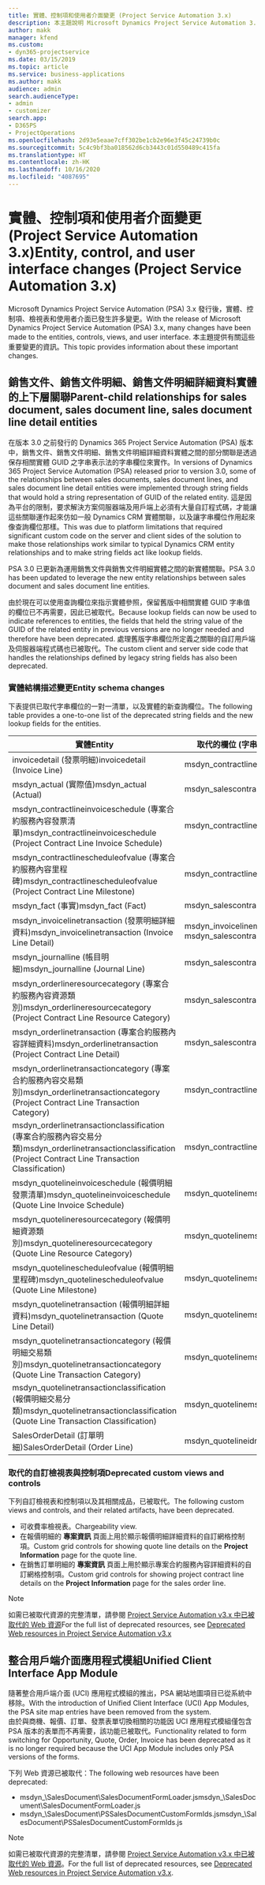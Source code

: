 ```yaml
---
title: 實體、控制項和使用者介面變更 (Project Service Automation 3.x)
description: 本主題說明 Microsoft Dynamics Project Service Automation 3.x 中的解決方案變更。
author: makk
manager: kfend
ms.custom:
- dyn365-projectservice
ms.date: 03/15/2019
ms.topic: article
ms.service: business-applications
ms.author: makk
audience: admin
search.audienceType:
- admin
- customizer
search.app:
- D365PS
- ProjectOperations
ms.openlocfilehash: 2d93e5eaae7cff302be1cb2e96e3f45c24739b0c
ms.sourcegitcommit: 5c4c9bf3ba018562d6cb3443c01d550489c415fa
ms.translationtype: HT
ms.contentlocale: zh-HK
ms.lasthandoff: 10/16/2020
ms.locfileid: "4087695"
---
```

# <a name="entity-control-and-user-interface-changes-project-service-automation-3x"></a><span data-ttu-id="403e4-103">實體、控制項和使用者介面變更 (Project Service Automation 3.x)</span><span class="sxs-lookup"><span data-stu-id="403e4-103">Entity, control, and user interface changes (Project Service Automation 3.x)</span></span>
<span data-ttu-id="403e4-104">Microsoft Dynamics Project Service Automation (PSA) 3.x 發行後，實體、控制項、檢視表和使用者介面已發生許多變更。</span><span class="sxs-lookup"><span data-stu-id="403e4-104">With the release of Microsoft Dynamics Project Service Automation (PSA) 3.x, many changes have been made to the entities, controls, views, and user interface.</span></span> <span data-ttu-id="403e4-105">本主題提供有關這些重要變更的資訊。</span><span class="sxs-lookup"><span data-stu-id="403e4-105">This topic provides information about these important changes.</span></span>

## <a name="parent-child-relationships-for-sales-document-sales-document-line-sales-document-line-detail-entities"></a><span data-ttu-id="403e4-106">銷售文件、銷售文件明細、銷售文件明細詳細資料實體的上下層關聯</span><span class="sxs-lookup"><span data-stu-id="403e4-106">Parent-child relationships for sales document, sales document line, sales document line detail entities</span></span>
<span data-ttu-id="403e4-107">在版本 3.0 之前發行的 Dynamics 365 Project Service Automation (PSA) 版本中，銷售文件、銷售文件明細、銷售文件明細詳細資料實體之間的部分關聯是透過保存相關實體 GUID 之字串表示法的字串欄位來實作。</span><span class="sxs-lookup"><span data-stu-id="403e4-107">In versions of Dynamics 365 Project Service Automation (PSA) released prior to version 3.0, some of the relationships between sales documents, sales document lines, and sales document line detail entities were implemented through string fields that would hold a string representation of GUID of the related entity.</span></span> <span data-ttu-id="403e4-108">這是因為平台的限制，要求解決方案伺服器端及用戶端上必須有大量自訂程式碼，才能讓這些關聯運作起來仿如一般 Dynamics CRM 實體關聯，以及讓字串欄位作用起來像查詢欄位那樣。</span><span class="sxs-lookup"><span data-stu-id="403e4-108">This was due to platform limitations that required significant custom code on the server and client sides of the solution to make those relationships work similar to typical Dynamics CRM entity relationships and to make string fields act like lookup fields.</span></span>

<span data-ttu-id="403e4-109">PSA 3.0 已更新為運用銷售文件與銷售文件明細實體之間的新實體關聯。</span><span class="sxs-lookup"><span data-stu-id="403e4-109">PSA 3.0 has been updated to leverage the new entity relationships between sales document and sales document line entities.</span></span>

<span data-ttu-id="403e4-110">由於現在可以使用查詢欄位來指示實體參照，保留舊版中相關實體 GUID 字串值的欄位已不再需要，因此已被取代。</span><span class="sxs-lookup"><span data-stu-id="403e4-110">Because lookup fields can now be used to indicate references to entities, the fields that held the string value of the GUID of the related entity in previous versions are no longer needed and therefore have been deprecated.</span></span> <span data-ttu-id="403e4-111">處理舊版字串欄位所定義之關聯的自訂用戶端及伺服器端程式碼也已被取代。</span><span class="sxs-lookup"><span data-stu-id="403e4-111">The custom client and server side code that handles the relationships defined by legacy string fields has also been deprecated.</span></span>

### <a name="entity-schema-changes"></a><span data-ttu-id="403e4-112">實體結構描述變更</span><span class="sxs-lookup"><span data-stu-id="403e4-112">Entity schema changes</span></span>
<span data-ttu-id="403e4-113">下表提供已取代字串欄位的一對一清單，以及實體的新查詢欄位。</span><span class="sxs-lookup"><span data-stu-id="403e4-113">The following table provides a one-to-one list of the deprecated string fields and the new lookup fields for the entities.</span></span> 

 <span data-ttu-id="403e4-114">實體</span><span class="sxs-lookup"><span data-stu-id="403e4-114">Entity</span></span> |   <span data-ttu-id="403e4-115">取代的欄位 (字串)</span><span class="sxs-lookup"><span data-stu-id="403e4-115">Deprecated field (String)</span></span> | <span data-ttu-id="403e4-116">新的欄位 (查詢)</span><span class="sxs-lookup"><span data-stu-id="403e4-116">New field (Lookup)</span></span>
--- | --- | ---
<span data-ttu-id="403e4-117">invoicedetail (發票明細)</span><span class="sxs-lookup"><span data-stu-id="403e4-117">invoicedetail (Invoice Line)</span></span> |  <span data-ttu-id="403e4-118">msdyn_contractline</span><span class="sxs-lookup"><span data-stu-id="403e4-118">msdyn_contractline</span></span> |    <span data-ttu-id="403e4-119">msdyn_contractlineid</span><span class="sxs-lookup"><span data-stu-id="403e4-119">msdyn_contractlineid</span></span>
<span data-ttu-id="403e4-120">msdyn_actual (實際值)</span><span class="sxs-lookup"><span data-stu-id="403e4-120">msdyn_actual (Actual)</span></span> | <span data-ttu-id="403e4-121">msdyn_salescontractline</span><span class="sxs-lookup"><span data-stu-id="403e4-121">msdyn_salescontractline</span></span> |   <span data-ttu-id="403e4-122">msdyn_salescontractlineid</span><span class="sxs-lookup"><span data-stu-id="403e4-122">msdyn_salescontractlineid</span></span>
<span data-ttu-id="403e4-123">msdyn_contractlineinvoiceschedule (專案合約服務內容發票清單)</span><span class="sxs-lookup"><span data-stu-id="403e4-123">msdyn_contractlineinvoiceschedule (Project Contract Line Invoice Schedule)</span></span> |    <span data-ttu-id="403e4-124">msdyn_contractline</span><span class="sxs-lookup"><span data-stu-id="403e4-124">msdyn_contractline</span></span> |    <span data-ttu-id="403e4-125">msdyn_contractlineid</span><span class="sxs-lookup"><span data-stu-id="403e4-125">msdyn_contractlineid</span></span>
<span data-ttu-id="403e4-126">msdyn_contractlinescheduleofvalue (專案合約服務內容里程碑)</span><span class="sxs-lookup"><span data-stu-id="403e4-126">msdyn_contractlinescheduleofvalue (Project Contract Line Milestone)</span></span> |   <span data-ttu-id="403e4-127">msdyn_contractline</span><span class="sxs-lookup"><span data-stu-id="403e4-127">msdyn_contractline</span></span> |    <span data-ttu-id="403e4-128">msdyn_contractlineid</span><span class="sxs-lookup"><span data-stu-id="403e4-128">msdyn_contractlineid</span></span>
<span data-ttu-id="403e4-129">msdyn_fact (事實)</span><span class="sxs-lookup"><span data-stu-id="403e4-129">msdyn_fact (Fact)</span></span> | <span data-ttu-id="403e4-130">msdyn_salescontractline</span><span class="sxs-lookup"><span data-stu-id="403e4-130">msdyn_salescontractline</span></span> |   <span data-ttu-id="403e4-131">msdyn_salescontractlineid</span><span class="sxs-lookup"><span data-stu-id="403e4-131">msdyn_salescontractlineid</span></span>
<span data-ttu-id="403e4-132">msdyn_invoicelinetransaction (發票明細詳細資料)</span><span class="sxs-lookup"><span data-stu-id="403e4-132">msdyn_invoicelinetransaction (Invoice Line Detail)</span></span> | <span data-ttu-id="403e4-133">msdyn_invoiceline</span><span class="sxs-lookup"><span data-stu-id="403e4-133">msdyn_invoiceline</span></span> <br> <span data-ttu-id="403e4-134">msdyn_salescontractline</span><span class="sxs-lookup"><span data-stu-id="403e4-134">msdyn_salescontractline</span></span> | <span data-ttu-id="403e4-135">msdyn_invoicelineid</span><span class="sxs-lookup"><span data-stu-id="403e4-135">msdyn_invoicelineid</span></span> <br> <span data-ttu-id="403e4-136">msdyn_salescontractlineid</span><span class="sxs-lookup"><span data-stu-id="403e4-136">msdyn_salescontractlineid</span></span>
<span data-ttu-id="403e4-137">msdyn_journalline (帳目明細)</span><span class="sxs-lookup"><span data-stu-id="403e4-137">msdyn_journalline (Journal Line)</span></span> |  <span data-ttu-id="403e4-138">msdyn_salescontractline</span><span class="sxs-lookup"><span data-stu-id="403e4-138">msdyn_salescontractline</span></span> |   <span data-ttu-id="403e4-139">msdyn_salescontractlineid</span><span class="sxs-lookup"><span data-stu-id="403e4-139">msdyn_salescontractlineid</span></span>
<span data-ttu-id="403e4-140">msdyn_orderlineresourcecategory (專案合約服務內容資源類別)</span><span class="sxs-lookup"><span data-stu-id="403e4-140">msdyn_orderlineresourcecategory (Project Contract Line Resource Category)</span></span> | <span data-ttu-id="403e4-141">msdyn_salescontractline</span><span class="sxs-lookup"><span data-stu-id="403e4-141">msdyn_salescontractline</span></span> |   <span data-ttu-id="403e4-142">msdyn_contractlineid</span><span class="sxs-lookup"><span data-stu-id="403e4-142">msdyn_contractlineid</span></span>
<span data-ttu-id="403e4-143">msdyn_orderlinetransaction (專案合約服務內容詳細資料)</span><span class="sxs-lookup"><span data-stu-id="403e4-143">msdyn_orderlinetransaction (Project Contract Line Detail)</span></span> | <span data-ttu-id="403e4-144">msdyn_salescontractline</span><span class="sxs-lookup"><span data-stu-id="403e4-144">msdyn_salescontractline</span></span> |   <span data-ttu-id="403e4-145">msdyn_salescontractlineid</span><span class="sxs-lookup"><span data-stu-id="403e4-145">msdyn_salescontractlineid</span></span>
<span data-ttu-id="403e4-146">msdyn_orderlinetransactioncategory (專案合約服務內容交易類別)</span><span class="sxs-lookup"><span data-stu-id="403e4-146">msdyn_orderlinetransactioncategory (Project Contract Line Transaction Category)</span></span> |   <span data-ttu-id="403e4-147">msdyn_contractline</span><span class="sxs-lookup"><span data-stu-id="403e4-147">msdyn_contractline</span></span> |    <span data-ttu-id="403e4-148">msdyn_contractlineid</span><span class="sxs-lookup"><span data-stu-id="403e4-148">msdyn_contractlineid</span></span>
<span data-ttu-id="403e4-149">msdyn_orderlinetransactionclassification (專案合約服務內容交易分類)</span><span class="sxs-lookup"><span data-stu-id="403e4-149">msdyn_orderlinetransactionclassification (Project Contract Line Transaction Classification)</span></span> |   <span data-ttu-id="403e4-150">msdyn_contractline</span><span class="sxs-lookup"><span data-stu-id="403e4-150">msdyn_contractline</span></span> |    <span data-ttu-id="403e4-151">msdyn_contractlineid</span><span class="sxs-lookup"><span data-stu-id="403e4-151">msdyn_contractlineid</span></span>
<span data-ttu-id="403e4-152">msdyn_quotelineinvoiceschedule (報價明細發票清單)</span><span class="sxs-lookup"><span data-stu-id="403e4-152">msdyn_quotelineinvoiceschedule (Quote Line Invoice Schedule)</span></span> |  <span data-ttu-id="403e4-153">msdyn_quoteline</span><span class="sxs-lookup"><span data-stu-id="403e4-153">msdyn_quoteline</span></span> |   <span data-ttu-id="403e4-154">msdyn_quotelineid</span><span class="sxs-lookup"><span data-stu-id="403e4-154">msdyn_quotelineid</span></span>
<span data-ttu-id="403e4-155">msdyn_quotelineresourcecategory (報價明細資源類別)</span><span class="sxs-lookup"><span data-stu-id="403e4-155">msdyn_quotelineresourcecategory (Quote Line Resource Category)</span></span> |    <span data-ttu-id="403e4-156">msdyn_quoteline</span><span class="sxs-lookup"><span data-stu-id="403e4-156">msdyn_quoteline</span></span> |   <span data-ttu-id="403e4-157">msdyn_quotelineid</span><span class="sxs-lookup"><span data-stu-id="403e4-157">msdyn_quotelineid</span></span>
<span data-ttu-id="403e4-158">msdyn_quotelinescheduleofvalue (報價明細里程碑)</span><span class="sxs-lookup"><span data-stu-id="403e4-158">msdyn_quotelinescheduleofvalue (Quote Line Milestone)</span></span> | <span data-ttu-id="403e4-159">msdyn_quoteline</span><span class="sxs-lookup"><span data-stu-id="403e4-159">msdyn_quoteline</span></span> |   <span data-ttu-id="403e4-160">msdyn_quotelineid</span><span class="sxs-lookup"><span data-stu-id="403e4-160">msdyn_quotelineid</span></span>
<span data-ttu-id="403e4-161">msdyn_quotelinetransaction (報價明細詳細資料)</span><span class="sxs-lookup"><span data-stu-id="403e4-161">msdyn_quotelinetransaction (Quote Line Detail)</span></span> |    <span data-ttu-id="403e4-162">msdyn_quoteline</span><span class="sxs-lookup"><span data-stu-id="403e4-162">msdyn_quoteline</span></span> |   <span data-ttu-id="403e4-163">msdyn_quotelineid</span><span class="sxs-lookup"><span data-stu-id="403e4-163">msdyn_quotelineid</span></span>
<span data-ttu-id="403e4-164">msdyn_quotelinetransactioncategory (報價明細交易類別)</span><span class="sxs-lookup"><span data-stu-id="403e4-164">msdyn_quotelinetransactioncategory (Quote Line Transaction Category)</span></span> |  <span data-ttu-id="403e4-165">msdyn_quoteline</span><span class="sxs-lookup"><span data-stu-id="403e4-165">msdyn_quoteline</span></span> |   <span data-ttu-id="403e4-166">msdyn_quotelineid</span><span class="sxs-lookup"><span data-stu-id="403e4-166">msdyn_quotelineid</span></span>
<span data-ttu-id="403e4-167">msdyn_quotelinetransactionclassification (報價明細交易分類)</span><span class="sxs-lookup"><span data-stu-id="403e4-167">msdyn_quotelinetransactionclassification (Quote Line Transaction Classification)</span></span> |  <span data-ttu-id="403e4-168">msdyn_quoteline</span><span class="sxs-lookup"><span data-stu-id="403e4-168">msdyn_quoteline</span></span> |   <span data-ttu-id="403e4-169">msdyn_quotelineid</span><span class="sxs-lookup"><span data-stu-id="403e4-169">msdyn_quotelineid</span></span>
<span data-ttu-id="403e4-170">SalesOrderDetail (訂單明細)</span><span class="sxs-lookup"><span data-stu-id="403e4-170">SalesOrderDetail (Order Line)</span></span> | <span data-ttu-id="403e4-171">msdyn_quotelineid</span><span class="sxs-lookup"><span data-stu-id="403e4-171">msdyn_quotelineid</span></span> | <span data-ttu-id="403e4-172">msdyn_quoteline</span><span class="sxs-lookup"><span data-stu-id="403e4-172">msdyn_quoteline</span></span> 

### <a name="deprecated-custom-views-and-controls"></a><span data-ttu-id="403e4-173">取代的自訂檢視表與控制項</span><span class="sxs-lookup"><span data-stu-id="403e4-173">Deprecated custom views and controls</span></span>
<span data-ttu-id="403e4-174">下列自訂檢視表和控制項以及其相關成品，已被取代。</span><span class="sxs-lookup"><span data-stu-id="403e4-174">The following custom views and controls, and their related artifacts, have been deprecated.</span></span>

- <span data-ttu-id="403e4-175">可收費率檢視表。</span><span class="sxs-lookup"><span data-stu-id="403e4-175">Chargeability view.</span></span>
- <span data-ttu-id="403e4-176">在報價明細的 **專案資訊** 頁面上用於顯示報價明細詳細資料的自訂網格控制項。</span><span class="sxs-lookup"><span data-stu-id="403e4-176">Custom grid controls for showing quote line details on the **Project Information** page for the quote line.</span></span>
- <span data-ttu-id="403e4-177">在銷售訂單明細的 **專案資訊** 頁面上用於顯示專案合約服務內容詳細資料的自訂網格控制項。</span><span class="sxs-lookup"><span data-stu-id="403e4-177">Custom grid controls for showing project contract line details on the **Project Information** page for the sales order line.</span></span>

> [!NOTE]
> <span data-ttu-id="403e4-178">如需已被取代資源的完整清單，請參閱 [Project Service Automation v3.x 中已被取代的 Web 資源](../developer-guides/web-resources-deprecated-v3.x.md)</span><span class="sxs-lookup"><span data-stu-id="403e4-178">For the full list of deprecated resources, see [Deprecated Web resources in Project Service Automation v3.x](../developer-guides/web-resources-deprecated-v3.x.md)</span></span>

## <a name="unified-client-interface-app-module"></a><span data-ttu-id="403e4-179">整合用戶端介面應用程式模組</span><span class="sxs-lookup"><span data-stu-id="403e4-179">Unified Client Interface App Module</span></span>
<span data-ttu-id="403e4-180">隨著整合用戶端介面 (UCI) 應用程式模組的推出，PSA 網站地圖項目已從系統中移除。</span><span class="sxs-lookup"><span data-stu-id="403e4-180">With the introduction of Unified Client Interface (UCI) App Modules, the PSA site map entries have been removed from the system.</span></span>  
<span data-ttu-id="403e4-181">由於與商機、報價、訂單、發票表單切換相關的功能因 UCI 應用程式模組僅包含 PSA 版本的表單而不再需要，該功能已被取代。</span><span class="sxs-lookup"><span data-stu-id="403e4-181">Functionality related to form switching for Opportunity, Quote, Order, Invoice has been deprecated as it is no longer required because the UCI App Module includes only PSA versions of the forms.</span></span>  

<span data-ttu-id="403e4-182">下列 Web 資源已被取代：</span><span class="sxs-lookup"><span data-stu-id="403e4-182">The following web resources have been deprecated:</span></span>

- <span data-ttu-id="403e4-183">msdyn_\SalesDocument\SalesDocumentFormLoader.js</span><span class="sxs-lookup"><span data-stu-id="403e4-183">msdyn_\SalesDocument\SalesDocumentFormLoader.js</span></span>
- <span data-ttu-id="403e4-184">msdyn_\SalesDocument\PSSalesDocumentCustomFormIds.js</span><span class="sxs-lookup"><span data-stu-id="403e4-184">msdyn_\SalesDocument\PSSalesDocumentCustomFormIds.js</span></span>

> [!NOTE]
> <span data-ttu-id="403e4-185">如需已被取代資源的完整清單，請參閱 [Project Service Automation v3.x 中已被取代的 Web 資源](../developer-guides/web-resources-deprecated-v3.x.md)。</span><span class="sxs-lookup"><span data-stu-id="403e4-185">For the full list of deprecated resources, see [Deprecated Web resources in Project Service Automation v3.x](../developer-guides/web-resources-deprecated-v3.x.md).</span></span>


